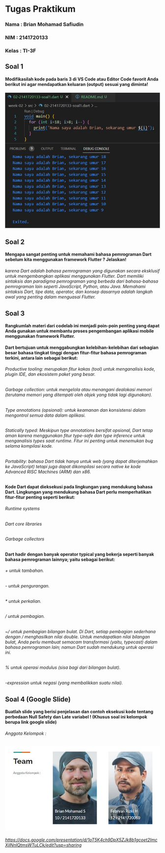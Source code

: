 # Tugas Praktikum

### Nama : Brian Mohamad Safiudin
### NIM : 2141720133
### Kelas : TI-3F

## Soal 1
#### Modifikasilah kode pada baris 3 di VS Code atau Editor Code favorit Anda berikut ini agar mendapatkan keluaran (output) sesuai yang diminta!
![Screenshot hello_world](docs/soal1.png)

## Soal 2
#### Mengapa sangat penting untuk memahami bahasa pemrograman Dart sebelum kita menggunakan framework Flutter ? Jelaskan!
###### karena Dart adalah bahasa pemrograman yang digunakan secara eksklusif untuk mengembangkan aplikasi menggunakan Flutter. Dart memiliki sintaksis dan paradigma pemrograman yang berbeda dari bahasa-bahasa pemrograman lain seperti JavaScript, Python, atau Java. Memahami sintaksis Dart, tipe data, operator, dan konsep dasarnya adalah langkah awal yang penting dalam menguasai Flutter.

## Soal 3
#### Rangkumlah materi dari codelab ini menjadi poin-poin penting yang dapat Anda gunakan untuk membantu proses pengembangan aplikasi mobile menggunakan framework Flutter.

#### Dart bertujuan untuk menggabungkan kelebihan-kelebihan dari sebagian besar bahasa tingkat tinggi dengan fitur-fitur bahasa pemrograman terkini, antara lain sebagai berikut:

###### Productive tooling: merupakan fitur kakas (tool) untuk menganalisis kode, plugin IDE, dan ekosistem paket yang besar.
###### Garbage collection: untuk mengelola atau menangani dealokasi memori (terutama memori yang ditempati oleh objek yang tidak lagi digunakan).
###### Type annotations (opsional): untuk keamanan dan konsistensi dalam mengontrol semua data dalam aplikasi.
###### Statically typed: Meskipun type annotations bersifat opsional, Dart tetap aman karena menggunakan fitur type-safe dan type inference untuk menganalisis types saat runtime. Fitur ini penting untuk menemukan bug selama kompilasi kode.
###### Portability: bahasa Dart tidak hanya untuk web (yang dapat diterjemahkan ke JavaScript) tetapi juga dapat dikompilasi secara native ke kode Advanced RISC Machines (ARM) dan x86.

#### Kode Dart dapat dieksekusi pada lingkungan yang mendukung bahasa Dart. Lingkungan yang mendukung bahasa Dart perlu memperhatikan fitur-fitur penting seperti berikut:

###### Runtime systems
###### Dart core libraries
###### Garbage collectors

#### Dart hadir dengan banyak operator typical yang bekerja seperti banyak bahasa pemrograman lainnya; yaitu sebagai berikut:

###### + untuk tambahan.
###### - untuk pengurangan.
###### * untuk perkalian.
###### / untuk pembagian.
###### ~/ untuk pembagian bilangan bulat. Di Dart, setiap pembagian sederhana dengan / menghasilkan nilai double. Untuk mendapatkan nilai bilangan bulat, Anda perlu membuat semacam transformasi (yaitu, typecast) dalam bahasa pemrograman lain; namun Dart sudah mendukung untuk operasi ini.
###### % untuk operasi modulus (sisa bagi dari bilangan bulat).
###### -expression untuk negasi (yang membalikkan suatu nilai).

## Soal 4 (Google Slide)
#### Buatlah slide yang berisi penjelasan dan contoh eksekusi kode tentang perbedaan Null Safety dan Late variabel ! (Khusus soal ini kelompok berupa link google slide)
###### Anggota Kelompok : 
![Screenshot hello_world](docs/soal4.png)
###### https://docs.google.com/presentation/d/1oT5K4ch9DpX5ZJk8b1gcoet2ImcXjlNnlQtmsWTuLCk/edit?usp=sharing

